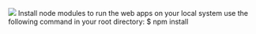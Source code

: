![]("https://www.google.com/url?sa=i&url=https%3A%2F%2Fwww.cleanpng.com%2Fpng-drawing-pin-computer-icons-pin-677436%2F&psig=AOvVaw2qTwCGXY55ITJDPXoo2RDI&ust=1719583813439000&source=images&cd=vfe&opi=89978449&ved=0CBEQjRxqFwoTCNCI7Y77-4YDFQAAAAAdAAAAABAE")
Install node modules to run the web apps on your local system
use the following command in your root directory:
$ npm install
